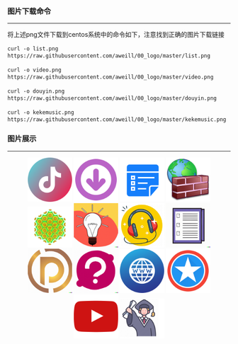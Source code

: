 ### 图片下载命令
---
将上述png文件下载到centos系统中的命令如下，注意找到正确的图片下载链接   
```
curl -o list.png  https://raw.githubusercontent.com/aweill/00_logo/master/list.png

curl -o video.png  https://raw.githubusercontent.com/aweill/00_logo/master/video.png

curl -o douyin.png  https://raw.githubusercontent.com/aweill/00_logo/master/douyin.png

curl -o kekemusic.png  https://raw.githubusercontent.com/aweill/00_logo/master/kekemusic.png
```

### 图片展示
---
<p align="center">
  <img src="douyin.png" alt="Image Description" width="100">
  <img src="download.png" alt="Image Description" width="100">
  <img src="fileList.png" alt="Image Description" width="100">
  <img src="firewall.png" alt="Image Description" width="100">
  <img src="home.png" alt="Image Description" width="100">
  <img src="idea.png" alt="Image Description" width="100">
  <img src="kekemusic.png" alt="Image Description" width="100">
  <img src="list.png" alt="Image Description" width="100">
  <img src="paragraph.png" alt="Image Description" width="100">
  <img src="question.png" alt="Image Description" width="100">
  <img src="siteName.png" alt="Image Description" width="100">
  <img src="usa.png" alt="Image Description" width="100">
  <img src="video.png" alt="Image Description" width="100">
  <img src="washbrain.png" alt="Image Description" width="100">
</p>

